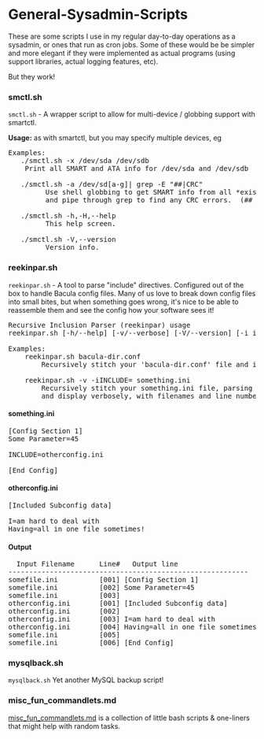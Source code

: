 # General-Sysadmin-Scripts

These are some scripts I use in my regular day-to-day operations as a sysadmin, or ones that run as cron jobs.  Some of these would be be simpler and more elegant if they were implemented as actual programs (using support libraries, actual logging features, etc).

But they work!

### smctl.sh

`smctl.sh` - A wrapper script to allow for multi-device / globbing support with smartctl.

**Usage:** as with smartctl, but you may specify multiple devices, eg
<pre>
Examples:
   ./smctl.sh -x /dev/sda /dev/sdb
    Print all SMART and ATA info for /dev/sda and /dev/sdb

   ./smctl.sh -a /dev/sd[a-g]| grep -E "##|CRC"
         Use shell globbing to get SMART info from all *existing* devices /dev/sda - /dev/sdg (if supported by your shell)
         and pipe through grep to find any CRC errors.  (## is included to show you which device is which)

   ./smctl.sh -h,-H,--help
         This help screen.

   ./smctl.sh -V,--version
         Version info.
</pre>

### reekinpar.sh

`reekinpar.sh` - A tool to parse "include" directives.  Configured out of the box to handle Bacula config files.  Many of us love to break down config files into small bites, but when something goes wrong, it's nice to be able to reassemble them and see the config how your software sees it!
<pre>
Recursive Inclusion Parser (reekinpar) usage
reekinpar.sh [-h/--help] [-v/--verbose] [-V/--version] [-i includetext/--include=includetext] filename

Examples:
    reekinpar.sh bacula-dir.conf
        Recursively stitch your 'bacula-dir.conf' file and its @/included/sub.configs together into one stream.

    reekinpar.sh -v -iINCLUDE= something.ini
        Recursively stitch your something.ini file, parsing lines beginning with INCLUDE= as filenames to include,
        and display verbosely, with filenames and line numbers, as seen below</pre>

#### something.ini 

<pre>[Config Section 1]
Some Parameter=45

INCLUDE=otherconfig.ini

[End Config]</pre>

#### otherconfig.ini

<pre>[Included Subconfig data]

I=am hard to deal with
Having=all in one file sometimes!</pre>

#### Output

<pre>  Input Filename      Line#   Output line
----------------------------------------------------------
somefile.ini          [001] [Config Section 1]
somefile.ini          [002] Some Parameter=45
somefile.ini          [003] 
otherconfig.ini       [001] [Included Subconfig data]
otherconfig.ini       [002] 
otherconfig.ini       [003] I=am hard to deal with
otherconfig.ini       [004] Having=all in one file sometimes!
somefile.ini          [005] 
somefile.ini          [006] [End Config]</pre>

### mysqlback.sh

`mysqlback.sh` Yet another MySQL backup script!

### misc_fun_commandlets.md

[misc_fun_commandlets.md](https://github.com/GeoffMaciolek/General-Sysadmin-Scripts/blob/master/misc_fun_commandlets.md) is a collection of little bash scripts & one-liners that might help with random tasks.
